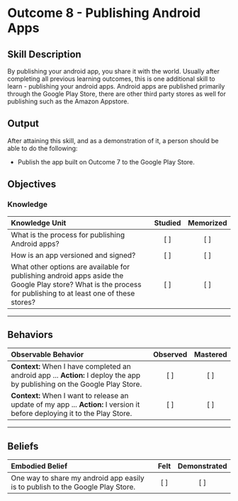 # Outcome 8 - Publishing Android Apps

## Skill Description
By publishing your android app, you share it with the world. Usually after completing all previous learning outcomes, this is one additional skill to learn - publishing your android apps. Android apps are published primarily through the Google Play Store, there are other third party stores as well for publishing such as the Amazon Appstore.

## Output
After attaining this skill, and as a demonstration of it, a person should be able to do the following:
- Publish the app built on Outcome 7 to the Google Play Store.

## Objectives

### Knowledge

| Knowledge Unit   |      Studied      | Memorized |
|:-------------|:------------------:|:--------:|
| What is the process for publishing Android apps?| [ ] | [ ] |
| How is an app versioned and signed? | [ ] | [ ] |
| What other options are available for publishing android apps aside the Google Play store? What is the process for publishing to at least one of these stores? | [ ] | [ ] |

----------

## **Behaviors**

| Observable Behavior   |      Observed      | Mastered |
|:-------------|:------------------:|:--------:|
| **Context:** When I have completed an android app ... **Action:** I deploy the app by publishing on the Google Play Store. | [ ] | [ ]  |
| **Context:** When I want to release an update of my app ... **Action:** I version it before deploying it to the Play Store.  | [ ] | [ ]  |

----------

## **Beliefs**

| Embodied Belief   |      Felt      | Demonstrated |
|:-------------|:------------------:|:--------:|
| One way to share my android app easily is to publish to the Google Play Store.| [ ] | [ ]  |
